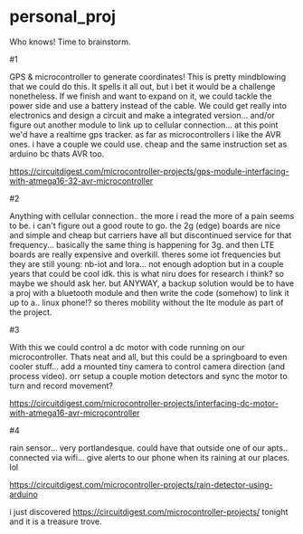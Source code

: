 # personal_proj
Who knows! Time to brainstorm.

#1

GPS & microcontroller to generate coordinates!
This is pretty mindblowing that we could do this. It spells it all out, but i bet it would be a challenge nonetheless. If we finish and want to expand on it, we could tackle the power side and use a battery instead of the cable. We could get really into electronics and design a circuit and make a integrated version... and/or figure out another module to link up to cellular connection... at this point we'd have a realtime gps tracker. as far as microcontrollers i like the AVR ones. i have a couple we could use. cheap and the same instruction set as arduino bc thats AVR too.

https://circuitdigest.com/microcontroller-projects/gps-module-interfacing-with-atmega16-32-avr-microcontroller

#2

Anything with cellular connection.. the more i read the more of a pain seems to be. i can't figure out a good route to go. the 2g (edge) boards are nice and simple and cheap but carriers have all but discontinued service for that frequency... basically the same thing is happening for 3g. and then LTE boards are really expensive and overkill. theres some iot frequencies but they are still young: nb-iot and lora... not enough adoption but in a couple years that could be cool idk. this is what niru does for research i think? so maybe we should ask her. but ANYWAY, a backup solution would be to have a proj with a bluetooth module and then write the code (somehow) to link it up to a.. linux phone!? so theres mobility without the lte module as part of the project.

#3

With this we could control a dc motor with code running on our microcontroller. Thats neat and all, but this could be a springboard to even cooler stuff... add a mounted tiny camera to control camera direction (and process video). orr setup a couple motion detectors and sync the motor to turn and record movement?

https://circuitdigest.com/microcontroller-projects/interfacing-dc-motor-with-atmega16-avr-microcontroller

#4

rain sensor... very portlandesque. could have that outside one of our apts.. connected via wifi... give alerts to our phone when its raining at our places. lol

https://circuitdigest.com/microcontroller-projects/rain-detector-using-arduino

i just discovered https://circuitdigest.com/microcontroller-projects/ tonight and it is a treasure trove.
